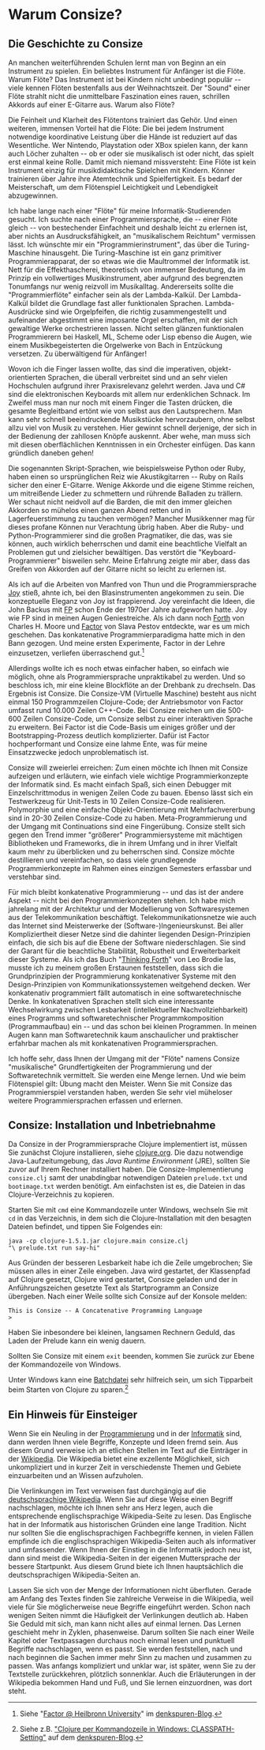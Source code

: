 # Warum Consize?

## Die Geschichte zu Consize

An manchen weiterführenden Schulen lernt man von Beginn an ein
Instrument zu spielen. Ein beliebtes Instrument für Anfänger ist die
Flöte. Warum Flöte? Das Instrument ist bei Kindern nicht unbedingt
populär -- viele kennen Flöten bestenfalls aus der Weihnachtszeit. Der
"Sound" einer Flöte strahlt nicht die unmittelbare Faszination eines
rauen, schrillen Akkords auf einer E-Gitarre aus. Warum also Flöte?

Die Feinheit und Klarheit des Flötentons trainiert das Gehör. Und einen
weiteren, immensen Vorteil hat die Flöte: Die bei jedem Instrument
notwendige koordinative Leistung über die Hände ist reduziert auf das
Wesentliche. Wer Nintendo, Playstation oder XBox spielen kann, der kann
auch Löcher zuhalten -- ob er oder sie musikalisch ist oder nicht, das
spielt erst einmal keine Rolle. Damit mich niemand missversteht: Eine
Flöte ist kein Instrument einzig für musikdidaktische Spielchen mit
Kindern. Könner trainieren über Jahre ihre Atemtechnik und
Spielfertigkeit. Es bedarf der Meisterschaft, um dem Flötenspiel
Leichtigkeit und Lebendigkeit abzugewinnen.

Ich habe lange nach einer "Flöte" für meine Informatik-Studierenden
gesucht. Ich suchte nach einer Programmiersprache, die -- einer Flöte
gleich -- von bestechender Einfachheit und deshalb leicht zu erlernen
ist, aber nichts an Ausdrucksfähigkeit, an "musikalischem Reichtum"
vermissen lässt. Ich wünschte mir ein "Programmierinstrument", das über
die Turing-Maschine hinausgeht. Die Turing-Maschine ist ein ganz
primitiver Programmierapparat, der so etwas wie die Maultrommel der
Informatik ist. Nett für die Effekthascherei, theoretisch von immenser
Bedeutung, da im Prinzip ein vollwertiges Musikinstrument, aber aufgrund
des begrenzten Tonumfangs nur wenig reizvoll im Musikalltag.
Andererseits sollte die "Programmierflöte" einfacher sein als der
Lambda-Kalkül. Der Lambda-Kalkül bildet die Grundlage fast aller
funktionalen Sprachen. Lambda-Ausdrücke sind wie Orgelpfeifen, die
richtig zusammengestellt und aufeinander abgestimmt eine imposante Orgel
erschaffen, mit der sich gewaltige Werke orchestrieren lassen. Nicht
selten glänzen funktionalen Programmierern bei Haskell, ML, Scheme oder
Lisp ebenso die Augen, wie einem Musikbegeisterten die Orgelwerke von
Bach in Entzückung versetzen. Zu überwältigend für Anfänger!

Wovon ich die Finger lassen wollte, das sind die imperativen,
objekt-orientierten Sprachen, die überall verbreitet sind und an sehr
vielen Hochschulen aufgrund ihrer Praxisrelevanz gelehrt werden. Java
und C# sind die elektronischen Keyboards mit allem nur erdenklichen
Schnack. Im Zweifel muss man nur noch mit einem Finger die Tasten
drücken, die gesamte Begleitband ertönt wie von selbst aus den
Lautsprechern. Man kann sehr schnell beeindruckende Musikstücke
hervorzaubern, ohne selbst allzu viel von Musik zu verstehen. Hier
gewinnt schnell derjenige, der sich in der Bedienung der zahllosen
Knöpfe auskennt. Aber wehe, man muss sich mit diesen oberflächlichen
Kenntnissen in ein Orchester einfügen. Das kann gründlich daneben gehen!

Die sogenannten Skript-Sprachen, wie beispielsweise Python oder Ruby,
haben einen so ursprünglichen Reiz wie Akustikgitarren -- Ruby on Rails
sicher den einer E-Gitarre. Wenige Akkorde und die eigene Stimme
reichen, um mitreißende Lieder zu schmettern und rührende Balladen zu
trällern. Wer schaut nicht neidvoll auf die Barden, die mit den immer
gleichen Akkorden so mühelos einen ganzen Abend retten und in
Lagerfeuerstimmung zu tauchen vermögen? Mancher Musikkenner mag für
dieses profane Können nur Verachtung übrig haben. Aber die Ruby- und
Python-Programmierer sind die großen Pragmatiker, die das, was sie
können, auch wirklich beherrschen und damit eine beachtliche Vielfalt an
Problemen gut und zielsicher bewältigen. Das verstört die
"Keyboard-Programmierer" bisweilen sehr. Meine Erfahrung zeigte mir
aber, dass das Greifen von Akkorden auf der Gitarre nicht so leicht zu
erlernen ist.

Als ich auf die Arbeiten von Manfred von Thun und die Programmiersprache
[Joy](http://www.latrobe.edu.au/phimvt/joy.html) stieß, ahnte ich, bei
den Blasinstrumenten angekommen zu sein. Die konzeptuelle Eleganz von
Joy ist frappierend. Joy vereinfacht die Ideen, die John Backus mit
[FP](http://de.wikipedia.org/wiki/Functional_Programming_System) schon
Ende der 1970er Jahre aufgeworfen hatte. Joy wie FP sind in meinen Augen
Geniestreiche. Als ich dann noch
[Forth](http://de.wikipedia.org/wiki/Forth_(Informatik)) von Charles
H. Moore und [Factor](http://factorcode.org) von Slava Pestov entdeckte,
war es um mich geschehen. Das konkatenative Programmierparadigma hatte
mich in den Bann gezogen. Und meine ersten Experimente, Factor in der
Lehre einzusetzen, verliefen überraschend gut.[^1]

Allerdings wollte ich es noch etwas einfacher haben, so einfach wie
möglich, ohne als Programmiersprache unpraktikabel zu werden. Und so
beschloss ich, mir eine kleine Blockflöte an der Drehbank zu drechseln.
Das Ergebnis ist Consize. Die Consize-VM (Virtuelle Maschine) besteht
aus nicht einmal 150 Programmzeilen Clojure-Code; der Antriebsmotor von
Factor umfasst rund 10.000 Zeilen C++-Code. Bei Consize reichen um die
500-600 Zeilen Consize-Code, um Consize selbst zu einer interaktiven
Sprache zu erweitern. Bei Factor ist die Code-Basis um einiges größer
und der Bootstrapping-Prozess deutlich komplizierter. Dafür ist Factor
hochperformant und Consize eine lahme Ente, was für meine Einsatzzwecke
jedoch unproblematisch ist.

Consize will zweierlei erreichen: Zum einen möchte ich Ihnen mit Consize
aufzeigen und erläutern, wie einfach viele wichtige Programmierkonzepte
der Informatik sind. Es macht einfach Spaß, sich einen Debugger mit
Einzelschrittmodus in wenigen Zeilen Code zu bauen. Ebenso lässt sich
ein Testwerkzeug für Unit-Tests in 10 Zeilen Consize-Code realisieren.
Polymorphie und eine einfache Objekt-Orientierung mit Mehrfachvererbung
sind in 20-30 Zeilen Consize-Code zu haben. Meta-Programmierung und der
Umgang mit Continuations sind eine Fingerübung. Consize stellt sich
gegen den Trend immer "größerer" Programmiersysteme mit mächtigen
Bibliotheken und Frameworks, die in ihrem Umfang und in ihrer Vielfalt
kaum mehr zu überblicken und zu beherrschen sind. Consize möchte
destillieren und vereinfachen, so dass viele grundlegende
Programmierkonzepte im Rahmen eines einzigen Semesters erfassbar und
verstehbar sind.

Für mich bleibt konkatenative Programmierung -- und das ist der andere
Aspekt -- nicht bei den Programmierkonzepten stehen. Ich habe mich
jahrelang mit der Architektur und der Modellierung von Softwaresystemen
aus der Telekommunikation beschäftigt. Telekommunikationsnetze wie auch
das Internet sind Meisterwerke der (Software-)Ingenieurskunst. Bei aller
Kompliziertheit dieser Netze sind die dahinter liegenden
Design-Prinzipien einfach, die sich bis auf die Ebene der Software
niederschlagen. Sie sind der Garant für die beachtliche Stabilität,
Robustheit und Erweiterbarkeit dieser Systeme. Als ich das Buch
"[Thinking Forth](http://thinking-forth.sourceforge.net/)" von Leo
Brodie las, musste ich zu meinem großen Erstaunen feststellen, dass sich
die Grundprinzipien der Programmierung konkatenativer Systeme mit den
Design-Prinzipien von Kommunikationssystemen weitgehend decken. Wer
konkatenativ programmiert fällt automatisch in eine softwaretechnische
Denke. In konkatenativen Sprachen stellt sich eine interessante
Wechselwirkung zwischen Lesbarkeit (intellektueller Nachvollziehbarkeit)
eines Programms und softwaretechnischer Programmkomposition
(Programmaufbau) ein -- und das schon bei kleinen Programmen. In meinen
Augen kann man Softwaretechnik kaum anschaulicher und praktischer
erfahrbar machen als mit konkatenativen Programmiersprachen.

Ich hoffe sehr, dass Ihnen der Umgang mit der "Flöte" namens Consize
"musikalische" Grundfertigkeiten der Programmierung und der
Softwaretechnik vermittelt. Sie werden eine Menge lernen. Und wie beim
Flötenspiel gilt: Übung macht den Meister. Wenn Sie mit Consize das
Programmierspiel verstanden haben, werden Sie sehr viel müheloser
weitere Programmiersprachen erfassen und erlernen.

## Consize: Installation und Inbetriebnahme

Da Consize in der Programmiersprache Clojure implementiert ist, müssen
Sie zunächst Clojure installieren, siehe
[clojure.org](http://clojure.org/). Die dazu notwendige
Java-Laufzeitumgebung, das *Java Runtime Environment* (JRE), sollten Sie
zuvor auf Ihrem Rechner installiert haben. Die Consize-Implementierung
`consize.clj` samt der unabdingbar notwendigen Dateien `prelude.txt` und
`bootimage.txt` werden benötigt. Am einfachsten ist es, die Dateien in
das Clojure-Verzeichnis zu kopieren.

Starten Sie mit `cmd` eine Kommandozeile unter Windows, wechseln Sie mit
`cd` in das Verzeichnis, in dem sich die Clojure-Installation mit den
besagten Dateien befindet, und tippen Sie Folgendes ein:

    java -cp clojure-1.5.1.jar clojure.main consize.clj
    "\ prelude.txt run say-hi"

Aus Gründen der besseren Lesbarkeit habe ich die Zeile umgebrochen; Sie
müssen alles in einer Zeile eingeben. Java wird gestartet, der
Klassenpfad auf Clojure gesetzt, Clojure wird gestartet, Consize geladen
und der in Anführungszeichen gesetzte Text als Startprogramm an Consize
übergeben. Nach einer Weile sollte sich Consize auf der Konsole melden:

    This is Consize -- A Concatenative Programming Language
    > 

Haben Sie inbesondere bei kleinen, langsamen Rechnern Geduld, das Laden
der Prelude kann ein wenig dauern.

Sollten Sie Consize mit einem `exit` beenden, kommen Sie zurück zur
Ebene der Kommandozeile von Windows.

Unter Windows kann eine
[Batchdatei](http://de.wikipedia.org/wiki/Batchdatei) sehr hilfreich
sein, um sich Tipparbeit beim Starten von Clojure zu sparen.[^2]

## Ein Hinweis für Einsteiger

Wenn Sie ein Neuling in der
[Programmierung](http://de.wikipedia.org/wiki/Programmierung) und in der
[Informatik](http://de.wikipedia.org/wiki/Informatik) sind, dann werden
Ihnen viele Begriffe, Konzepte und Ideen fremd sein. Aus diesem Grund
verweise ich an etlichen Stellen im Text auf die Einträger in der
[Wikipedia](http://de.wikipedia.org/wiki/Wikipedia). Die Wikipedia
bietet eine exzellente Möglichkeit, sich unkompliziert und in kurzer
Zeit in verschiedenste Themen und Gebiete einzuarbeiten und an Wissen
aufzuholen.

Die Verlinkungen im Text verweisen fast durchgängig auf die
[deutschsprachige Wikipedia](http://de.wikipedia.org). Wenn Sie auf
diese Weise einen Begriff nachschlagen, möchte ich Ihnen sehr ans Herz
legen, auch die entsprechende englischsprachige Wikipedia-Seite zu
lesen. Das Englische hat in der Informatik aus historischen Gründen eine
lange Tradition. Nicht nur sollten Sie die englischsprachigen
Fachbegriffe kennen, in vielen Fällen empfinde ich die
englischsprachigen Wikipedia-Seiten auch als informativer und
umfassender. Wenn Ihnen der Einstieg in die Informatik jedoch neu ist,
dann sind meist die Wikipedia-Seiten in der eigenen Muttersprache der
bessere Startpunkt. Aus diesem Grund biete ich Ihnen hauptsächlich die
deutschsprachigen Wikipedia-Seiten an.

Lassen Sie sich von der Menge der Informationen nicht überfluten. Gerade
am Anfang des Textes finden Sie zahlreiche Verweise in die Wikipedia,
weil viele für Sie möglicherweise neue Begriffe eingeführt werden. Schon
nach wenigen Seiten nimmt die Häufigkeit der Verlinkungen deutlich ab.
Haben Sie Geduld mit sich, man kann nicht alles auf einmal lernen. Das
Lernen geschieht mehr in Zyklen, phasenweise. Darum sollten Sie nach
einer Weile Kapitel oder Textpassagen durchaus noch einmal lesen und
punktuell Begriffe nachschlagen, wenn es passt. Sie werden feststellen,
nach und nach beginnen die Sachen immer mehr Sinn zu machen und zusammen
zu passen. Was anfangs kompliziert und unklar war, ist später, wenn Sie
zu der Textstelle zurückkehren, plötzlich sonnenklar. Auch die
Erläuterungen in der Wikipedia bekommen Hand und Fuß, und Sie lernen
einzuordnen, was dort steht.

[^1]: Siehe "[Factor @ Heilbronn
    University](http://denkspuren.blogspot.de/2010/01/factor-heilbronn-university.html)"
    im [denkspuren-Blog](http://denkspuren.blogspot.de).

[^2]: Siehe z.B. ["Clojure per Kommandozeile in Windows:
    CLASSPATH-Setting"](http://denkspuren.blogspot.de/2011/04/clojure-per-kommandozeile-in-windows.html)
    auf dem [denkspuren-Blog](http://denkspuren.blogspot.de).
